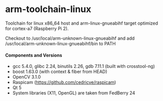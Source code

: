 # arm-toolchain-linux
Toolchain for linux x86_64 host and arm-linux-gnueabihf target optimized for cortex-a7 (Raspberry Pi 2).

Checkout to /usr/local/arm-unknown-linux-gnueabihf and add /usr/local/arm-unknown-linux-gnueabihf/bin to PATH

#### Components and Versions
* gcc 5.4.0, glibc 2.24, binutils 2.26, gdb 7.11.1 (built with crosstool-ng)
* boost 1.63.0 (with context & fiber from HEAD)
* OpenCV 3.1.0
* Raspicam (https://github.com/cedricve/raspicam)
* Qt 5
* System libraries (X11, OpenGL) are taken from FedBerry 24
